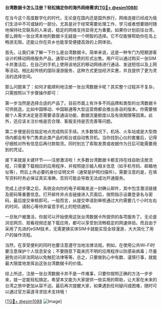 **台湾数据卡怎么注册？轻松搞定你的海外网络需求[[TG💪+ @esim1088](https://t.me/s/esim1088)]**

在当今这个高度数字化的时代，无论是在国内还是国外旅行，网络连接已经成为我们生活中不可或缺的一部分。尤其是对于经常需要处理工作、学习或者想要随时随地保持社交联系的人来说，稳定的网络支持显得尤为重要。如果你计划前往台湾，那么拥有一张台湾本地的数据卡无疑是一个明智的选择。它不仅能够帮助你在岛上畅游无阻，还能让你在异乡也能享受便捷高效的上网体验。

首先，让我们来了解一下什么是台湾数据卡。简单来说，这是一种专门为短期游客设计的移动网络服务产品，通常以预付费的形式出售。用户可以通过购买一张SIM卡并激活后，在自己的手机上使用该地区的移动网络进行通话、发送短信以及上网等活动。相比起传统的国际漫游服务，这种方式更加经济实惠，并且提供了更为灵活的选择空间。

那么问题来了：如何才能顺利地注册一张台湾数据卡呢？其实整个过程并不复杂，只需按照以下步骤操作即可：

第一步当然是选择合适的产品了。目前市面上有许多不同品牌和类型的台湾数据卡可供挑选，比如中国移动、中国联通等大型运营商都会推出各自的版本。你需要根据个人需求决定是否需要语音通话功能、数据流量额度以及有效期限等因素。此外，还应该关注价格是否合理、客服支持是否完善等问题。

第二步便是前往指定地点完成购买手续。大多数情况下，机场、火车站或是大型商场内都会有专门售卖此类产品的柜台或自动售货机。当你找到心仪的套餐后，记得仔细核对所有信息后再付款取货。同时别忘了索取发票或收据作为日后可能需要用到的凭证。

接下来就是关键环节——注册激活啦！大多数台湾数据卡都支持在线自助注册流程，只需要下载相应的应用程序，并按照提示输入相关信息（如手机号码、邮箱地址等），然后上传必要的身份证明文件（通常是护照扫描件）。需要注意的是，在填写资料时务必保证真实准确，否则可能会导致无法成功开通服务。

完成上述步骤之后，系统会向你的电子邮箱发送一封确认邮件，其中包含激活链接及密码等重要信息。打开邮件并点击链接进入页面后，按照指示设置登录名与密码，最后提交审核即可。一般而言，从提交申请到审核通过大约需要几个小时左右的时间，请耐心等待并留意手机上的短信通知。

一旦账户被激活，你就可以开始使用这张台湾数据卡所提供的各项服务了。无论是浏览网页、观看视频还是下载应用，都可以享受到流畅稳定的网速体验。而且由于采用了先进的eSIM技术，无需更换实体SIM卡就能实现全球漫游，大大简化了用户的操作流程。

当然，在享受便利的同时也要注意遵守当地法律法规。例如，在使用公共Wi-Fi时要注意保护个人信息安全；不要随意下载来历不明的应用程序以防感染病毒；尽量避免访问非法网站以免触犯法律等等。总之，只要做到心中有数、谨慎行事，就能最大限度地发挥出这张台湾数据卡的价值。

综上所述，注册一张台湾数据卡并不是一件难事，只要你按照正确的方法一步步来，就一定能轻松搞定。希望本文能为大家提供一些实用的帮助，让大家在未来的台湾之旅中更加从容不迫。最后再次提醒大家，如果遇到任何疑问或困难，随时可以通过官方渠道寻求技术支持哦！

[[TG💪+ @esim1088](https://t.me/s/esim1088) ![Image](https://i.postimg.cc/4NQfJmqS/Snipaste-2025-05-13-00-14-12.png)]